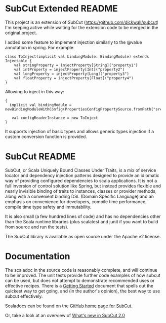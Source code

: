SubCut Extended README
=============

This project is an extension of SubCut (https://github.com/dickwall/subcut) I'm keeping active while waiting for the extension
code to be merged in the original project.

I added some feature to implement injection similarly to the @value annotation in spring. For example:

```(scala)
class ToInject(implicit val bindingModule: BindingModule) extends Injectable {
    val stringProperty = injectProperty[String]("property1")
    val intProperty = injectProperty[Int]("property2")
    val longProperty = injectProperty[Long]("property3")
    val floatProperty = injectProperty[Float]("property4")
}
```

Allowing to inject in this way:

```(scala)
{
  implicit val bindingModule = newBindingModuleWithConfig(PropertiesConfigPropertySource.fromPath("src/test/resources/test.properties"))

   val configReaderInstance = new ToInject
}
```

It supports injection of basic types and allows generic types injection if a custom conversion function is provided.

SubCut README
=============

SubCut, or Scala Uniquely Bound Classes Under Traits, is a mix of service locator and dependency
injection patterns designed to provide an idiomatic way of providing configured dependencies to scala
applications. It is not a full inversion of control solution like Spring, but instead provides flexible
and nearly invisible binding of traits to instances, classes or provider methods, along with a convenient
binding DSL (Domain Specific Language) and an emphasis on convenience for developers, compile time performance, 
compile time type safety and immutability.

It is also small (a few hundred lines of code) and has no dependencies other than the Scala runtime
libraries (plus scalatest and junit if you want to build from source and run the tests).

The SubCut library is available as open source under the Apache v2 license.

Documentation
=============

The scaladoc in the source code is reasonably complete, and will continue to be improved. The unit tests
provide further code examples of how subcut can be used, but does not attempt to demonstrate recommended
uses or effective recipes. There is a [Getting Started](https://github.com/dickwall/subcut/blob/master/GettingStarted.md) document that spells out the quickest way to get
going, and (in the author's opinion), the best way to use subcut effectively.

Scaladocs can be found on the [GitHub home page for SubCut](http://dickwall.github.com/subcut).

Or, take a look at an overview of [What's new in SubCut 2.0](https://github.com/dickwall/subcut/blob/master/NewIn2.0.md)
